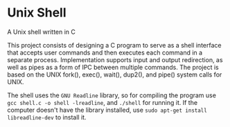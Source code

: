 # Unix Shell
A Unix shell written in C

This project consists of designing a C program to serve as a shell interface
that accepts user commands and then executes each command in a separate
process. Implementation supports input and output redirection, as
well as pipes as a form of IPC between multiple commands. The project is based on the UNIX fork(), exec(), wait(), dup2(), and
pipe() system calls for UNIX.

The shell uses the `GNU Readline` library, so for compiling the program use `gcc shell.c -o shell -lreadline`, and `./shell` for running it.
If the computer doesn't have the library installed, use `sudo apt-get install libreadline-dev` to install it.
